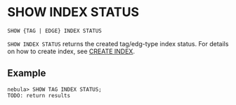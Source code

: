 # SHOW INDEX STATUS

```ngql
SHOW {TAG | EDGE} INDEX STATUS
```

`SHOW INDEX STATUS` returns the created tag/edg-type index status. For details on how to create index, see [CREATE INDEX](1.create-index.md).

## Example

```ngql
nebula> SHOW TAG INDEX STATUS;
TODO: return results
```
